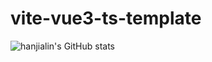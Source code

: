 # vite-vue3-ts-template

![hanjialin's GitHub stats](https://github-readme-stats.vercel.app/api?username=hanjialin&show_icons=true&theme=dracula)
